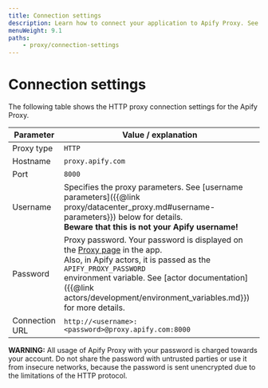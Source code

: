 ```yaml
---
title: Connection settings
description: Learn how to connect your application to Apify Proxy. See the required parameters such as the correct username and password.
menuWeight: 9.1
paths:
    - proxy/connection-settings
---
```


# [](#connection-settings)Connection settings

The following table shows the HTTP proxy connection settings for the Apify Proxy.

| Parameter      | Value / explanation |
|----------------|---------------------|
| Proxy type     | `HTTP`              |
| Hostname       | `proxy.apify.com`   |
| Port           | `8000`              |
| Username       | Specifies the proxy parameters. See [username parameters]({{@link proxy/datacenter_proxy.md#username-parameters}}) below for details. <br/>**Beware that this is not your Apify username!** |
| Password       | Proxy password. Your password is displayed on the [Proxy page](https://my.apify.com/proxy) in the app. <br/>Also, in Apify actors, it is passed as the `APIFY_PROXY_PASSWORD` <br/>environment variable. See [actor documentation]({{@link actors/development/environment_variables.md}}) for more details. |
| Connection URL | `http://<username>:<password>@proxy.apify.com:8000`|


**WARNING:** All usage of Apify Proxy with your password is charged towards your account. Do not share the password with untrusted parties or use it from insecure networks, because the password is sent unencrypted due to the limitations of the HTTP protocol.
